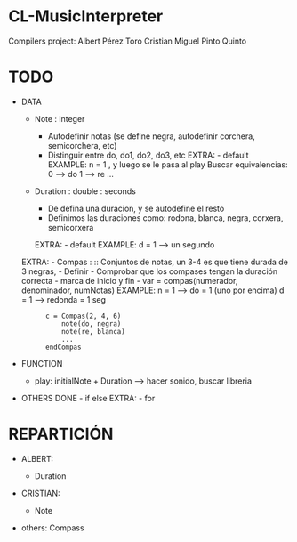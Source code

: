 # CL-MusicInterpreter
Compilers project:
Albert Pérez Toro
Cristian Miguel Pinto Quinto

# TODO #
- DATA
	- Note : integer
		- Autodefinir notas (se define negra, autodefinir corchera, semicorchera, etc)
		- Distinguir entre do, do1, do2, do3, etc
		EXTRA: - default
		EXAMPLE:
			n = 1 , y luego se le pasa al play
				Buscar equivalencias:
					0 --> do
					1 --> re
					...
	- Duration : double : seconds
		- De defina una duracion, y se autodefine el resto
		- Definimos las duraciones como: rodona, blanca, negra, corxera, semicorxera
		
		
		EXTRA: - default
		EXAMPLE: 
			d = 1 --> un segundo

	EXTRA: - Compas :   :: Conjuntos de notas, un 3-4 es que tiene durada de 3 negras, 
		- Definir
		- Comprobar que los compases tengan la duración correcta
		- marca de inicio y fin
		- var = compas(numerador, denominador, numNotas)
		EXAMPLE:
			n = 1 --> do = 1 (uno por encima)
			d = 1 --> redonda = 1 seg

			c = Compas(2, 4, 6)
				note(do, negra)
				note(re, blanca)
				...
			endCompas


- FUNCTION
	- play: initialNote + Duration --> hacer sonido, buscar libreria

- OTHERS
	DONE - if else
	EXTRA: - for


# REPARTICIÓN #
- ALBERT:
	- Duration

- CRISTIAN:
	- Note

- others: Compass
